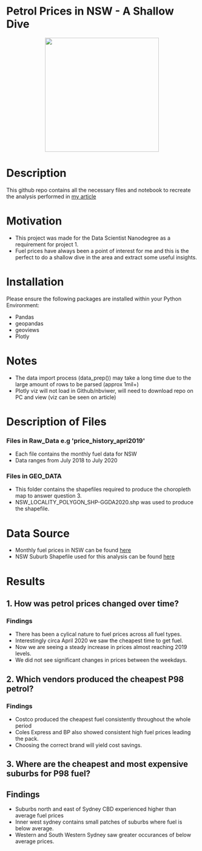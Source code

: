 # Petrol Prices in NSW - A Shallow Dive
<p align="center">
 
<img src="https://images.unsplash.com/photo-1560005262-823d9a06c851?ixlib=rb-1.2.1&ixid=eyJhcHBfaWQiOjEyMDd9&auto=format&fit=crop&w=701&q=80" width="300" />

</p>

# Description
This github repo contains all the necessary files and notebook to recreate the analysis performed in [my article](https://medium.com/@bienebonia/petrol-prices-in-nsw-a-shallow-dive-6fc01158c370)

# Motivation
- This project was made for the Data Scientist Nanodegree as a requirement for project 1. 
- Fuel prices have always been a point of interest for me and this is the perfect to do a shallow dive in the area and extract some useful insights.

# Installation
Please ensure the following packages are installed within your Python Environment:
- Pandas
- geopandas
- geoviews
- Plotly

# Notes
- The data import process (data_prep()) may take a long time due to the large amount of rows to be parsed (approx 1mil+)
- Plotly viz will  not load in Github/nbviwer, will need to download repo on PC and view (viz can be seen on article)


# Description of Files
### Files in Raw_Data e.g 'price_history_apri2019'
- Each file contains the monthly fuel data for NSW
- Data ranges from July 2018 to July 2020

### Files in GEO_DATA
- This folder contains the shapefiles required to produce the choropleth map to answer question 3.
- NSW_LOCALITY_POLYGON_SHP-GGDA2020.shp was used to produce the shapefile.

# Data Source
- Monthly fuel prices in NSW can be found [here](https://data.nsw.gov.au/data/dataset/fuel-check)
- NSW Suburb Shapefile used for this analysis can be found [here](https://data.gov.au/dataset/ds-dga-91e70237-d9d1-4719-a82f-e71b811154c6/distribution/dist-dga-5f5ca807-0586-4b93-87dd-891691985272/?q=)

# Results
## 1. How was petrol prices changed over time?
### Findings
- There has been a cylical nature to fuel prices across all fuel types.
- Interestingly circa April 2020 we saw the cheapest time to get fuel.
- Now we are seeing a steady increase in prices almost reaching 2019 levels.
- We did not see significant changes in prices between the weekdays.

## 2. Which vendors produced the cheapest P98 petrol?
### Findings
- Costco produced the cheapest fuel consistently throughout the whole period
- Coles Express and BP also showed consistent high fuel prices leading the pack.
- Choosing the correct brand will yield cost savings.

## 3. Where are the cheapest and most expensive suburbs for P98 fuel?
## Findings
- Suburbs north and east of Sydney CBD experienced higher than average fuel prices
- Inner west sydney contains small patches of suburbs where fuel is below average.
- Western and South Western Sydney saw greater occurances of below average prices.






